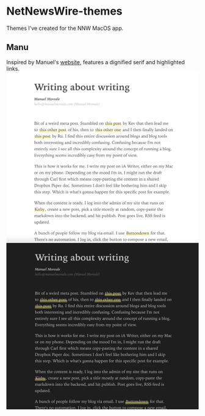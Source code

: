 # NetNewsWire-themes
Themes I've created for the NNW MacOS app.


## Manu

Inspired by Manuel's [website](https://manuelmoreale.com/), features a dignified serif and highlighted links.
![](/images/manu-light.png) ![](/images/manu-dark.png)
